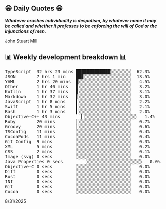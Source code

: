 ## 😄 Daily Quotes 😄

_**Whatever crushes individuality is despotism, by whatever name it may be called and whether it professes to be enforcing the will of God or the injunctions of men.**_

John Stuart Mill



## 📊 Weekly development breakdown 📊

<pre>TypeScript  32 hrs 23 mins █████████████░░░░░░░░  62.3%
JSON        7 hrs 1 min    ██▊░░░░░░░░░░░░░░░░░░  13.5%
YAML        2 hrs 20 mins  ▉░░░░░░░░░░░░░░░░░░░░   4.5%
Other       1 hr 40 mins   ▋░░░░░░░░░░░░░░░░░░░░   3.2%
Kotlin      1 hr 37 mins   ▋░░░░░░░░░░░░░░░░░░░░   3.1%
Markdown    1 hr 32 mins   ▌░░░░░░░░░░░░░░░░░░░░   3.0%
JavaScript  1 hr 8 mins    ▍░░░░░░░░░░░░░░░░░░░░   2.2%
Swift       1 hr 5 mins    ▍░░░░░░░░░░░░░░░░░░░░   2.1%
Bash        1 hr 3 mins    ▍░░░░░░░░░░░░░░░░░░░░   2.0%
Objective-C++ 43 mins        ▎░░░░░░░░░░░░░░░░░░░░   1.4%
Ruby        20 mins        ▏░░░░░░░░░░░░░░░░░░░░   0.7%
Groovy      20 mins        ▏░░░░░░░░░░░░░░░░░░░░   0.6%
TSConfig    11 mins        ░░░░░░░░░░░░░░░░░░░░░   0.4%
CocoaPods   11 mins        ░░░░░░░░░░░░░░░░░░░░░   0.4%
Git Config  9 mins         ░░░░░░░░░░░░░░░░░░░░░   0.3%
XML         5 mins         ░░░░░░░░░░░░░░░░░░░░░   0.2%
CSS         2 mins         ░░░░░░░░░░░░░░░░░░░░░   0.1%
Image (svg) 0 secs         ░░░░░░░░░░░░░░░░░░░░░   0.0%
Java Properties 0 secs         ░░░░░░░░░░░░░░░░░░░░░   0.0%
Objective-C 0 secs         ░░░░░░░░░░░░░░░░░░░░░   0.0%
Diff        0 secs         ░░░░░░░░░░░░░░░░░░░░░   0.0%
Rust        0 secs         ░░░░░░░░░░░░░░░░░░░░░   0.0%
INI         0 secs         ░░░░░░░░░░░░░░░░░░░░░   0.0%
Git         0 secs         ░░░░░░░░░░░░░░░░░░░░░   0.0%
Cocoa       0 secs         ░░░░░░░░░░░░░░░░░░░░░   0.0%</pre>

8/31/2025